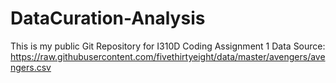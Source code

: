 # DataCuration-Analysis
This is my public Git Repository for I310D Coding Assignment 1
Data Source: https://raw.githubusercontent.com/fivethirtyeight/data/master/avengers/avengers.csv
